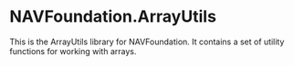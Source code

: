 # NAVFoundation.ArrayUtils

This is the ArrayUtils library for NAVFoundation. It contains a set of utility functions for working with arrays.
